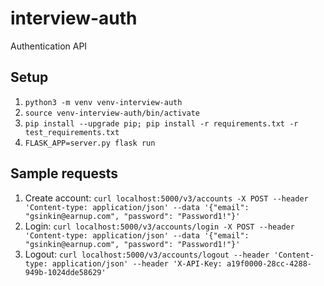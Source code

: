 # interview-auth
Authentication API

## Setup
1. `python3 -m venv venv-interview-auth`
1. `source venv-interview-auth/bin/activate`
1. `pip install --upgrade pip; pip install -r requirements.txt -r test_requirements.txt`
1. `FLASK_APP=server.py flask run`


## Sample requests
1. Create account: `curl localhost:5000/v3/accounts -X POST --header 'Content-type: application/json' --data '{"email": "gsinkin@earnup.com", "password": "Password1!"}'`
1. Login: `curl localhost:5000/v3/accounts/login -X POST --header 'Content-type: application/json' --data '{"email": "gsinkin@earnup.com", "password": "Password1!"}'`
2. Logout: `curl localhost:5000/v3/accounts/logout --header 'Content-type: application/json' --header 'X-API-Key: a19f0000-28cc-4288-949b-1024dde58629'`
